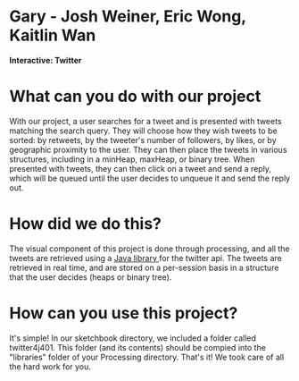 # Gary - Josh Weiner, Eric Wong, Kaitlin Wan
<b> Interactive: Twitter </b>
<h1>What can you do with our project </h1>
<p> With our project, a user searches for a tweet and is presented with tweets matching the search query. They will choose how they wish tweets to be sorted: by retweets, by the tweeter's number of followers, by likes, or by geographic proximity to the user. They can then place the tweets in various structures, including in a minHeap, maxHeap, or binary tree. When presented with tweets, they can then click on a tweet and send a reply, which will be queued until the user decides to unqueue it and send the reply out. </p>

<h1> How did we do this?</h1>
<p> The visual component of this project is done through processing, and all the tweets are retrieved using a <a href = "http://twitter4j.org/en/index.html"> Java library </a> for the twitter api. The tweets are retrieved in real time, and are stored on a per-session basis in a structure that the user decides (heaps or binary tree). </p>

<h1> How can you use this project?</h1>
<p>It's simple! In our sketchbook directory, we included a folder called twitter4j401. This folder (and its contents) should be compied into the "libraries" folder of your Processing directory. That's it! We took care of all the hard work for you.<p>

